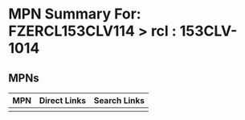 



# MPN Summary For: FZERCL153CLV114 > rcl : 153CLV-1014

## MPNs
  

|MPN|Direct Links|Search Links|
| :--- | :--- | :--- |
||||
